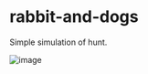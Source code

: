 # rabbit-and-dogs
Simple simulation of hunt.

![image](https://user-images.githubusercontent.com/85038909/208388541-ffbecfd0-2686-468e-bb7e-9bea4fb0833e.png)
